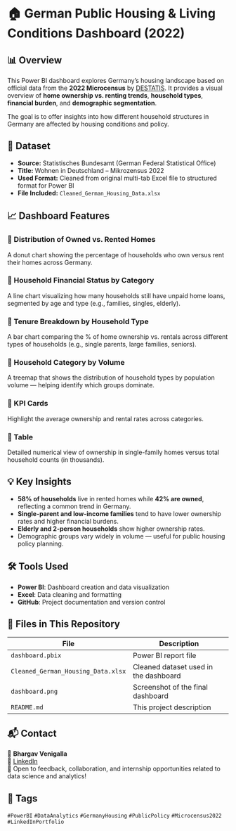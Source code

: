
# 🏠 German Public Housing & Living Conditions Dashboard (2022)

## 📊 Overview
This Power BI dashboard explores Germany’s housing landscape based on official data from the **2022 Microcensus** by [DESTATIS](https://www.destatis.de/EN/Themes/Society-Environment/Housing/_node.html). It provides a visual overview of **home ownership vs. renting trends**, **household types**, **financial burden**, and **demographic segmentation**.

The goal is to offer insights into how different household structures in Germany are affected by housing conditions and policy.

## 📂 Dataset
- **Source:** Statistisches Bundesamt (German Federal Statistical Office)
- **Title:** Wohnen in Deutschland – Mikrozensus 2022
- **Used Format:** Cleaned from original multi-tab Excel file to structured format for Power BI
- **File Included:** `Cleaned_German_Housing_Data.xlsx`

## 📈 Dashboard Features

### 🔹 Distribution of Owned vs. Rented Homes
A donut chart showing the percentage of households who own versus rent their homes across Germany.

### 🔹 Household Financial Status by Category
A line chart visualizing how many households still have unpaid home loans, segmented by age and type (e.g., families, singles, elderly).

### 🔹 Tenure Breakdown by Household Type
A bar chart comparing the % of home ownership vs. rentals across different types of households (e.g., single parents, large families, seniors).

### 🔹 Household Category by Volume
A treemap that shows the distribution of household types by population volume — helping identify which groups dominate.

### 🔹 KPI Cards
Highlight the average ownership and rental rates across categories.

### 🔹 Table
Detailed numerical view of ownership in single-family homes versus total household counts (in thousands).

## 💡 Key Insights

- **58% of households** live in rented homes while **42% are owned**, reflecting a common trend in Germany.
- **Single-parent and low-income families** tend to have lower ownership rates and higher financial burdens.
- **Elderly and 2-person households** show higher ownership rates.
- Demographic groups vary widely in volume — useful for public housing policy planning.
  
## 🛠 Tools Used

- **Power BI**: Dashboard creation and data visualization
- **Excel**: Data cleaning and formatting
- **GitHub**: Project documentation and version control

## 📎 Files in This Repository

| File | Description |
|------|-------------|
| `dashboard.pbix` | Power BI report file |
| `Cleaned_German_Housing_Data.xlsx` | Cleaned dataset used in the dashboard |
| `dashboard.png` | Screenshot of the final dashboard |
| `README.md` | This project description |

## 📬 Contact

👤 **Bhargav Venigalla**  
🔗 [LinkedIn](https://www.linkedin.com/in/bhargav-venigalla/)  
💬 Open to feedback, collaboration, and internship opportunities related to data science and analytics!

## 📌 Tags
`#PowerBI` `#DataAnalytics` `#GermanyHousing` `#PublicPolicy` `#Microcensus2022` `#LinkedInPortfolio`

